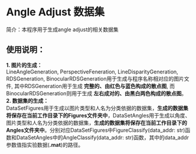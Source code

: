 # Angle Adjust 数据集 
简介：本程序用于生成angle adjust的相关数据集

## 使用说明：  
**1. 图片的生成：**  
LineAngleGeneration, PerspectiveFeneration, LineDisparityGeneration, RDSGeneration, BinocularRDSGeneration用于生成与程序名称相对应的图片文件, 其中RDSGeneration用于生成 __完整的、由红色与蓝色构成的散点图__, 而BinocularRDSGeneration则用于生成 __左右成对的、由黑白两色构成的散点图__。  
**2. 数据集的生成：**          
DataSetFigures用于生成以图片类型和人名为分类依据的数据集，__生成的数据集将保存在当前工作目录下的Figures文件夹中__，DataSetAngles用于生成以角度、图片类型和人名为分类依据的数据集，__生成的数据集将保存在当前工作目录下的Angles文件夹中__。分别对应DataSetFigures中FigureClassify(data_addr: str)函数和DataSetAngles中的AngleClassify(data_addr: str)函数，其中的data_addr参数值指实验数据(__.mat__)的路径。
